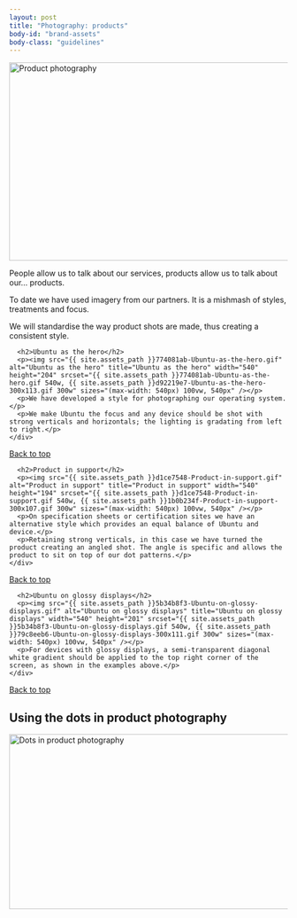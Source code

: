 ```yaml
---
layout: post
title: "Photography: products"
body-id: "brand-assets"
body-class: "guidelines"
---
```



<div class="row">
  <div id="loop-guidelines" class="col-10">
    <p><img src="{{ site.assets_path }}de523767-photography-products.gif" alt="Product photography" title="Product photography" width="540" height="358" srcset="{{ site.assets_path }}de523767-photography-products.gif 540w, {{ site.assets_path }}0a4313c2-photography-products-300x198.gif 300w" sizes="(max-width: 540px) 100vw, 540px" /></p>
    <p>People allow us to talk about our services, products allow us to talk about our&#8230; products.</p>
    <p>To date we have used imagery from our partners. It is a mishmash of styles, treatments and focus.</p>
    <p>We will standardise the way product shots are made, thus creating a consistent style.</p>
  </div>
</div>

<div class="p-strip">
  <div class="row">
    <div class="col-8">

      <h2>Ubuntu as the hero</h2>
      <p><img src="{{ site.assets_path }}774081ab-Ubuntu-as-the-hero.gif" alt="Ubuntu as the hero" title="Ubuntu as the hero" width="540" height="204" srcset="{{ site.assets_path }}774081ab-Ubuntu-as-the-hero.gif 540w, {{ site.assets_path }}d92219e7-Ubuntu-as-the-hero-300x113.gif 300w" sizes="(max-width: 540px) 100vw, 540px" /></p>
      <p>We have developed a style for photographing our operating system.</p>
      <p>We make Ubuntu the focus and any device should be shot with strong verticals and horizontals; the lighting is gradating from left to right.</p>
    </div>
  </div>

  <div class="row">
    <div class="col-10 link-top">
      <a href="#">Back to top</a>
    </div>
  </div>
</div>

<div class="p-strip">
  <div class="row">
    <div class="col-8">

      <h2>Product in support</h2>
      <p><img src="{{ site.assets_path }}d1ce7548-Product-in-support.gif" alt="Product in support" title="Product in support" width="540" height="194" srcset="{{ site.assets_path }}d1ce7548-Product-in-support.gif 540w, {{ site.assets_path }}1b0b234f-Product-in-support-300x107.gif 300w" sizes="(max-width: 540px) 100vw, 540px" /></p>
      <p>On specification sheets or certification sites we have an alternative style which provides an equal balance of Ubuntu and device.</p>
      <p>Retaining strong verticals, in this case we have turned the product creating an angled shot. The angle is specific and allows the product to sit on top of our dot patterns.</p>
    </div>
  </div>
  <div class="row">
    <div class="col-10 link-top">
      <a href="#">Back to top</a>
    </div>
  </div>
</div>

<div class="p-strip">
  <div class="row">
    <div class="col-8">

      <h2>Ubuntu on glossy displays</h2>
      <p><img src="{{ site.assets_path }}5b34b8f3-Ubuntu-on-glossy-displays.gif" alt="Ubuntu on glossy displays" title="Ubuntu on glossy displays" width="540" height="201" srcset="{{ site.assets_path }}5b34b8f3-Ubuntu-on-glossy-displays.gif 540w, {{ site.assets_path }}79c8eeb6-Ubuntu-on-glossy-displays-300x111.gif 300w" sizes="(max-width: 540px) 100vw, 540px" /></p>
      <p>For devices with glossy displays, a semi-transparent diagonal white gradient should be applied to the top right corner of the screen, as shown in the examples above.</p>
    </div>
  </div>

  <div class="row">
    <div class="col-10 link-top">
      <a href="#">Back to top</a>
    </div>
  </div>
</div>

<div class="p-strip">
  <div class="row">
    <div class="col-8">
      <h2>Using the dots in product photography</h2>
      <p><img src="{{ site.assets_path }}10df854b-dots-in-product-photography.gif" alt="Dots in product photography" title="Dots in product photography" width="540" height="316" srcset="{{ site.assets_path }}10df854b-dots-in-product-photography.gif 540w, {{ site.assets_path }}a365431a-dots-in-product-photography-300x175.gif 300w" sizes="(max-width: 540px) 100vw, 540px" /></p>
    </div>
  </div>
</div>
